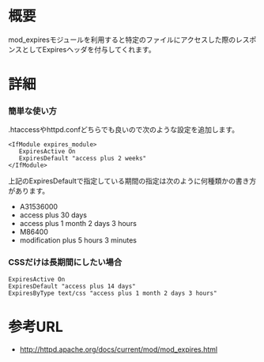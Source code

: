 # 概要
mod_expiresモジュールを利用すると特定のファイルにアクセスした際のレスポンスとしてExpiresヘッダを付与してくれます。

# 詳細

### 簡単な使い方
.htaccessやhttpd.confどちらでも良いので次のような設定を追加します。
```
<IfModule expires_module>
   ExpiresActive On
   ExpiresDefault "access plus 2 weeks"
</IfModule>
```

上記のExpiresDefaultで指定している期間の指定は次のように何種類かの書き方があります。
- A31536000
- access plus 30 days
- access plus 1 month 2 days 3 hours
- M86400
- modification plus 5 hours 3 minutes

### CSSだけは長期間にしたい場合
```
ExpiresActive On
ExpiresDefault "access plus 14 days"
ExpiresByType text/css "access plus 1 month 2 days 3 hours"
```

# 参考URL
- http://httpd.apache.org/docs/current/mod/mod_expires.html
